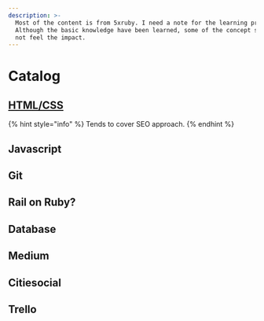 ```yaml
---
description: >-
  Most of the content is from 5xruby. I need a note for the learning process.
  Although the basic knowledge have been learned, some of the concept still can
  not feel the impact.
---
```


# Catalog

## [HTML/CSS](html-css.md)

{% hint style="info" %}
 Tends to cover SEO approach.
{% endhint %}

## Javascript

## Git

## Rail on Ruby?

## Database

## Medium

## Citiesocial

## Trello

